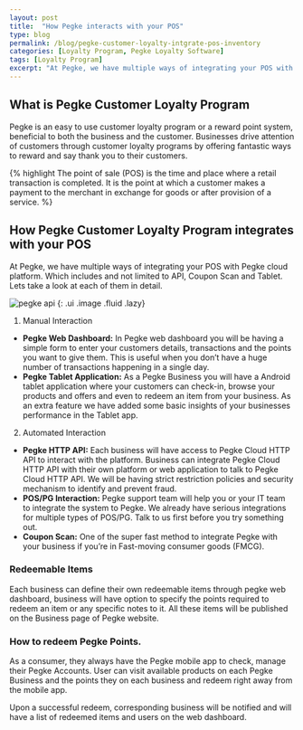 ```yaml
---
layout: post
title:  "How Pegke interacts with your POS"
type: blog
permalink: /blog/pegke-customer-loyalty-intgrate-pos-inventory
categories: [Loyalty Program, Pegke Loyalty Software]
tags: [Loyalty Program]
excerpt: "At Pegke, we have multiple ways of integrating your POS with Pegke cloud platform. Which includes and not limited to API, Coupon Scan and Tablet. Lets take a look at each of them in detail."
---
```



## What is Pegke Customer Loyalty Program
Pegke is an easy to use customer loyalty program or a reward point system, beneficial to both the business and the customer. Businesses drive attention of customers through customer loyalty programs by offering fantastic ways to reward and say thank you to their customers.

{% highlight The point of sale (POS) is the time and place where a retail transaction is completed. It is the point at which a customer makes a payment to the merchant in exchange for goods or after provision of a service. %}

## How Pegke Customer Loyalty Program integrates with your POS
At Pegke, we have multiple ways of integrating your POS with Pegke cloud platform. Which includes and not limited to API, Coupon Scan and Tablet. Lets take a look at each of them in detail.

![pegke api](https://pegke.com/public/img/pegke-api-workflow.jpg)
{: .ui .image .fluid .lazy}

1. Manual Interaction
  * **Pegke Web Dashboard:**
In Pegke web dashboard you will be having a simple form to enter your customers details, transactions and the points you want to give them. This is useful when you don’t have a huge number of transactions happening in a single day.
  * **Pegke Tablet Application:**
As a Pegke Business you will have a Android tablet application where your customers can check-in, browse your products and offers and even to redeem an item from your business. As an extra feature we have added some basic insights of your businesses performance in the Tablet app.

2. Automated Interaction
  * **Pegke HTTP API:**
Each business will have access to Pegke Cloud HTTP API to interact with the platform. Business can integrate Pegke Cloud HTTP API with their own platform or web application to talk to Pegke Cloud HTTP API. We will be having strict restriction policies and security mechanism to identify and prevent fraud.
  * **POS/PG Interaction:**
Pegke support team will help you or your IT team to integrate the system to Pegke. We already have serious integrations for multiple types of POS/PG. Talk to us first before you try something out.
  * **Coupon Scan:**
One of the super fast method to integrate Pegke with your business if you’re in Fast-moving consumer goods (FMCG).

### Redeemable Items
Each business can define their own redeemable items through pegke web dashboard, business will have option to specify the points required to redeem an item or any specific notes to it. All these items will be published on the Business page of Pegke website.


### How to redeem Pegke Points.
As a consumer, they always have the Pegke mobile app to check, manage their Pegke Accounts. User can visit available products on each Pegke Business and the points they on each business and redeem right away from the mobile app.

Upon a successful redeem, corresponding business will be notified and will have a list of redeemed items and users on the web dashboard.
